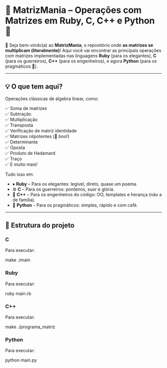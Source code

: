 # 🧠 MatrizMania – Operações com Matrizes em Ruby, C, C++ e Python 🧮

🎉 Seja bem-vindo(a) ao **MatrizMania**, o repositório onde **as matrizes se multiplicam (literalmente)**! Aqui você vai encontrar as principais operações com matrizes implementadas nas linguagens **Ruby** (para os elegantes), **C** (para os guerreiros), **C++** (para os engenheiros), e agora **Python** (para os pragmáticos 🐍).

---


## 💡 O que tem aqui?

Operações clássicas de álgebra linear, como:

✅ Soma de matrizes  
✅ Subtração  
✅ Multiplicação  
✅ Transposta  
✅ Verificação de matriz identidade  
✅ Matrizes nilpotentes (👻 boo!)  
✅ Determinante  
✅ Oposta  
✅ Produto de Hadamard  
✅ Traço  
✅ E muito mais!

Tudo isso em:

- ♦️ **Ruby** – Para os elegantes: legível, direto, quase um poema.
- ⚙️ **C** – Para os guerreiros: ponteiros, suor e glória.
- 🧱 **C++** – Para os engenheiros do código: OO, templates e herança (não a de família).
- 🐍 **Python** – Para os pragmáticos: simples, rápido e com café.

---

## 📁 Estrutura do projeto

### C
Para executar:

make
./main


### Ruby
Para executar:

ruby main.rb

### C++
Para executar:

make
./programa_matriz


### Python
Para executar:

python main.py
